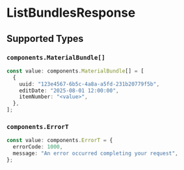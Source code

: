 # ListBundlesResponse


## Supported Types

### `components.MaterialBundle[]`

```typescript
const value: components.MaterialBundle[] = [
  {
    uuid: "123e4567-6b5c-4a8a-a5fd-231b20779f5b",
    editDate: "2025-08-01 12:00:00",
    itemNumber: "<value>",
  },
];
```

### `components.ErrorT`

```typescript
const value: components.ErrorT = {
  errorCode: 1000,
  message: "An error occurred completing your request",
};
```

